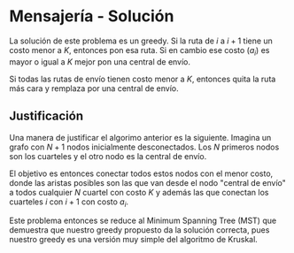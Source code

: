 # Mensajería - Solución

La solución de este problema es un greedy. Si la ruta de $i$ a $i+1$ tiene un costo menor a $K$, entonces pon esa ruta. Si en cambio ese costo ($a_i$) es mayor o igual a $K$ mejor pon una central de envío.

Si todas las rutas de envío tienen costo menor a $K$, entonces quita la ruta más cara y remplaza por una central de envío.

## Justificación

Una manera de justificar el algorimo anterior es la siguiente. Imagina un grafo con $N+1$ nodos inicialmente desconectados. Los $N$ primeros nodos son los cuarteles y el otro nodo es la central de envío. 

El objetivo es entonces conectar todos estos nodos con el menor costo, donde las aristas posibles son las que van desde el nodo "central de envío" a todos cualquier $N$ cuartel con costo $K$ y además las que conectan los cuarteles $i$ con $i+1$ con costo $a_i$.

Este problema entonces se reduce al Minimum Spanning Tree (MST) que demuestra que nuestro greedy propuesto da la solución correcta, pues nuestro greedy es una versión muy simple del algoritmo de Kruskal.